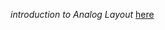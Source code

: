 *introduction to Analog Layout* [here](http://smdpc2sd.gov.in/downloads/IGF/IGF%201/Introduction%20to%20Analog%20Layout%20Design.pdf )
